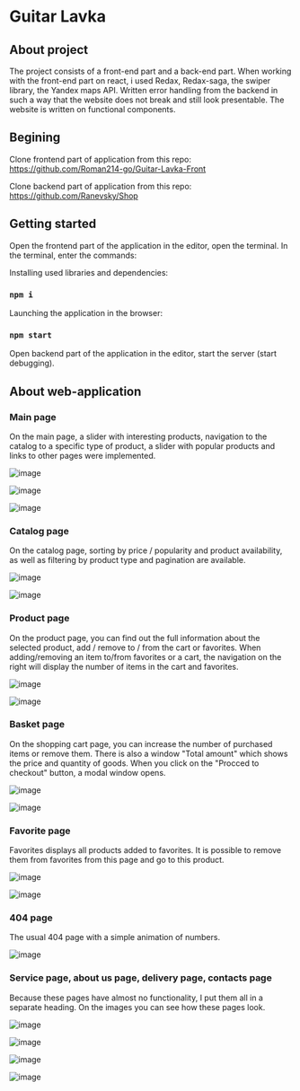 # Guitar Lavka

## About project

The project consists of a front-end part and a back-end part. When working with the front-end part on react, i used Redax, Redax-saga, the swiper library, the Yandex maps API. Written error handling from the backend in such a way that the website does not break and still look presentable. The website is written on functional components.


## Begining

Clone frontend part of application from this repo: https://github.com/Roman214-go/Guitar-Lavka-Front

Clone backend part of application from this repo: https://github.com/Ranevsky/Shop


## Getting started

Open the frontend part of the application in the editor, open the terminal. In the terminal, enter the commands:

Installing used libraries and dependencies:
### `npm i`

Launching the application in the browser:
### `npm start`

Open backend part of the application in the editor, start the server (start debugging).


## About web-application

### Main page


On the main page, a slider with interesting products, navigation to the catalog to a specific type of product, a slider with popular products and links to other pages were implemented.

![image](https://user-images.githubusercontent.com/77338277/177392748-40f9f97b-122c-45d9-864f-d3da079fece7.png)

![image](https://user-images.githubusercontent.com/77338277/177392970-060e201e-f45c-4532-81ef-628d57e9e32b.png)

![image](https://user-images.githubusercontent.com/77338277/177393030-b2696a80-af1a-466c-a746-ade27af6106b.png)


### Catalog page

On the catalog page, sorting by price / popularity and product availability, as well as filtering by product type and pagination are available.

![image](https://user-images.githubusercontent.com/77338277/177393635-2b144c6d-64da-450c-8426-4afeee740da1.png)

![image](https://user-images.githubusercontent.com/77338277/177393713-4f6e95bb-89b8-4e50-86c1-34b238714de1.png)


### Product page

On the product page, you can find out the full information about the selected product, add / remove to / from the cart or favorites. When adding/removing an item to/from favorites or a cart, the navigation on the right will display the number of items in the cart and favorites.

![image](https://user-images.githubusercontent.com/77338277/177394046-fab1da53-14c1-488a-b762-3ceafda1d37c.png)

![image](https://user-images.githubusercontent.com/77338277/177394109-52e5b0ae-5450-44f1-9782-43180870d39a.png)


### Basket page

On the shopping cart page, you can increase the number of purchased items or remove them. There is also a window "Total amount" which shows the price and quantity of goods. When you click on the "Procced to checkout" button, a modal window opens.

![image](https://user-images.githubusercontent.com/77338277/177397993-be505fa3-9dc1-4c4f-ade3-9af438842c12.png)

![image](https://user-images.githubusercontent.com/77338277/177395365-7d285fe1-5ec0-45af-bdc4-5b59c3ed2552.png)


### Favorite page

Favorites displays all products added to favorites. It is possible to remove them from favorites from this page and go to this product.

![image](https://user-images.githubusercontent.com/77338277/177396077-aa8afe11-8d8f-4363-8c9f-890abaa6b804.png)

![image](https://user-images.githubusercontent.com/77338277/177396109-f985b4f8-3d6d-4a02-aeb7-bef2985d26b8.png)


### 404 page

The usual 404 page with a simple animation of numbers.

![image](https://user-images.githubusercontent.com/77338277/177396324-6d5661de-b2d9-497f-b378-411b8fb59c59.png)


### Service page, about us page, delivery page, contacts page

Because these pages have almost no functionality, I put them all in a separate heading. On the images you can see how these pages look.

![image](https://user-images.githubusercontent.com/77338277/177394740-6f5f5ef1-2f9b-4487-965a-54bbe2f22c52.png)

![image](https://user-images.githubusercontent.com/77338277/177394769-e6d767db-83de-49b8-aecc-b839f9227d39.png)

![image](https://user-images.githubusercontent.com/77338277/177394835-9f9db28d-b94d-4f3e-a4e5-e29a3b6a33d0.png)

![image](https://user-images.githubusercontent.com/77338277/177394923-80919c7f-4c5c-4488-83e5-6ddb00f4236a.png)



